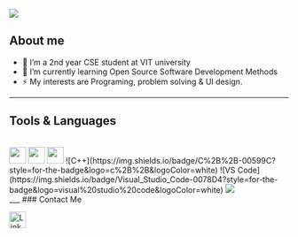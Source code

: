 ![](https://i.pinimg.com/originals/b0/71/85/b07185dca908fa4ec3c019326dcb0806.jpg)
## About me

- 🔭 I’m a 2nd year CSE student at VIT university
- 🌱 I’m currently learning  Open Source Software Development Methods 
- ⚡ My interests are Programing, problem solving & UI design. 
___
## Tools & Languages
<br>
<img src='https://img.shields.io/badge/GitHub-100000?style=for-the-badge&logo=github&logoColor=white' alt='' height='30'>
<img src='https://img.shields.io/badge/GIT-E44C30?style=for-the-badge&logo=git&logoColor=white' alt='' height='30'> 
<img src='https://img.shields.io/badge/Python-FFD43B?style=for-the-badge&logo=python&logoColor=black' alt='' height='30'> 
![C++](https://img.shields.io/badge/C%2B%2B-00599C?style=for-the-badge&logo=c%2B%2B&logoColor=white)
![VS Code](https://img.shields.io/badge/Visual_Studio_Code-0078D4?style=for-the-badge&logo=visual%20studio%20code&logoColor=white) 
<img src='https://img.shields.io/badge/figma-white?style=for-the-badge&logo=figma&logoColor=PINK'>
<br>
___
### Contact Me 

[<img src='https://img.shields.io/badge/linkedin-%230077B5.svg?style=for-the-badge&logo=linkedin&logoColor=white' alt='Linkedin' height='30'>](https://www.linkedin.com/in/vimal030503/)
<br>
<br>
